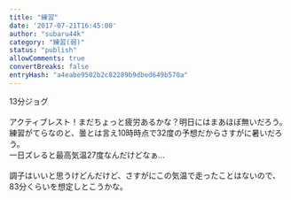 ```yaml
---
title: "練習"
date: '2017-07-21T16:45:00'
author: "subaru44k"
category: "練習(弱)"
status: "publish"
allowComments: true
convertBreaks: false
entryHash: "a4eabe9502b2c82289b9dbed649b570a"
---
```

13分ジョグ<br>
<br>
アクティブレスト！まだちょっと疲労あるかな？明日にはまあほぼ無いだろう。<br>
練習がてらなのと、曇とは言え10時時点で32度の予想だからさすがに暑いだろう。<br>
一日ズレると最高気温27度なんだけどなぁ…<br>
<br>
調子はいいと思うけどんだけど、さすがにこの気温で走ったことはないので、83分くらいを想定しとこうかな。
